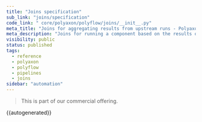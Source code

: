 ```yaml
---
title: "Joins specification"
sub_link: "joins/specification"
code_link: " core/polyaxon/polyflow/joins/__init__.py"
meta_title: "Joins for aggregating results from upstream runs - Polyaxon automation"
meta_description: "Joins for running a component based on the results of upstream or parallel runs and aggregating dynamically inputs, outputs, adn artifacts dynamically."
visibility: public
status: published
tags:
  - reference
  - polyaxon
  - polyflow
  - pipelines
  - joins
sidebar: "automation"
---
```


<blockquote class="commercial">This is part of our commercial offering.</blockquote>

{{autogenerated}}
